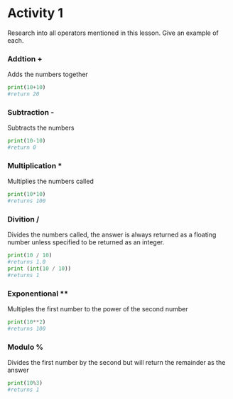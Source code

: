 # Activity 1

Research into all operators mentioned in this lesson. Give an example of each.

### Addtion +

Adds the numbers together

```python
print(10+10)
#return 20
```

### Subtraction -

Subtracts the numbers

```python
print(10-10)
#return 0
```

### Multiplication \*

Multiplies the numbers called

```python
print(10*10)
#returns 100
```

### Divition /

Divides the numbers called, the answer is always returned as a floating number unless specified to be returned as an integer.

```python
print(10 / 10)
#returns 1.0
print (int(10 / 10))
#returns 1
```

### Exponentional \*\*

Multiples the first number to the power of the second number

```python
print(10**2)
#returns 100
```

### Modulo %

Divides the first number by the second but will return the remainder as the answer

```python
print(10%3)
#returns 1
```
